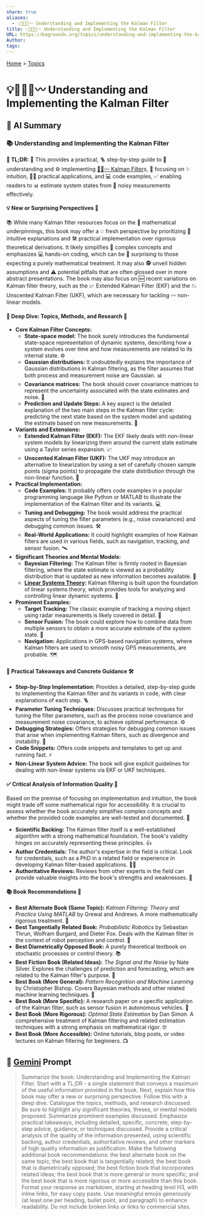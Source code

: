 ```yaml
---
share: true
aliases:
  - 💡🔧📏🔮〰️ Understanding and Implementing the Kalman Filter
title: 💡🔧📏🔮〰️ Understanding and Implementing the Kalman Filter
URL: https://bagrounds.org/topics/understanding-and-implementing-the-kalman-filter
Author: 
tags: 
---
```

[Home](../index.md) > [Topics](./index.md)  
# 💡🔧📏🔮〰️ Understanding and Implementing the Kalman Filter  
## 🤖 AI Summary  
### 📚 Understanding and Implementing the Kalman Filter  
  
**📖 TL;DR:** 🚀 This provides a practical, 🪜 step-by-step guide to 🧠 understanding and ⚙️ implementing [📏🔮〰️ Kalman Filter](./kalman-filter.md)s, 🎯 focusing on ✨ intuition, 👨‍💻 practical applications, and 💻 code examples, ✅ enabling readers to 📊 estimate system states from 📢 noisy measurements effectively.  
  
#### 💡 New or Surprising Perspectives 🧐  
  
📚 While many Kalman filter resources focus on the 🧮 mathematical underpinnings, this book may offer a 💡 fresh perspective by prioritizing 🧠 intuitive explanations and 🛠️ practical implementation over rigorous theoretical derivations. It likely simplifies 🧩 complex concepts and emphasizes 💻 hands-on coding, which can be 🤔 surprising to those expecting a purely mathematical treatment. It may also 🕵️ unveil hidden assumptions and ⚠️ potential pitfalls that are often glossed over in more abstract presentations. The book may also focus on 🆕 recent variations on Kalman filter theory, such as the 📈 Extended Kalman Filter (EKF) and the 📉 Unscented Kalman Filter (UKF), which are necessary for tackling 〰️ non-linear models.  
  
#### 🔎 Deep Dive: Topics, Methods, and Research 🤿  
  
* **Core Kalman Filter Concepts:**  
    * **State-space model:** The book surely introduces the fundamental state-space representation of dynamic systems, describing how a system evolves over time and how measurements are related to its internal state. ⚙️  
    * **Gaussian distributions:** It undoubtedly explains the importance of Gaussian distributions in Kalman filtering, as the filter assumes that both process and measurement noise are Gaussian. 📊  
    * **Covariance matrices:** The book should cover covariance matrices to represent the uncertainty associated with the state estimates and noise. 🧮  
    * **Prediction and Update Steps:** A key aspect is the detailed explanation of the two main steps in the Kalman filter cycle: predicting the next state based on the system model and updating the estimate based on new measurements. 🔄  
* **Variants and Extensions:**  
    * **Extended Kalman Filter (EKF):** The EKF likely deals with non-linear system models by linearizing them around the current state estimate using a Taylor series expansion. 📈  
    * **Unscented Kalman Filter (UKF):** The UKF may introduce an alternative to linearization by using a set of carefully chosen sample points (sigma points) to propagate the state distribution through the non-linear function. 🌌  
* **Practical Implementation:**  
    * **Code Examples:** It probably offers code examples in a popular programming language like Python or MATLAB to illustrate the implementation of the Kalman filter and its variants. 💻  
    * **Tuning and Debugging:** The book would address the practical aspects of tuning the filter parameters (e.g., noise covariances) and debugging common issues. 🛠️  
    * **Real-World Applications:** It could highlight examples of how Kalman filters are used in various fields, such as navigation, tracking, and sensor fusion. 🛰️  
* **Significant Theories and Mental Models:**  
    * **Bayesian Filtering:** The Kalman filter is firmly rooted in Bayesian filtering, where the state estimate is viewed as a probability distribution that is updated as new information becomes available. 🤔  
    * **[Linear Systems Theory](./linear-systems-theory.md):** Kalman filtering is built upon the foundation of linear systems theory, which provides tools for analyzing and controlling linear dynamic systems. 📐  
* **Prominent Examples:**  
    * **Target Tracking:** The classic example of tracking a moving object using radar measurements is likely covered in detail. 🎯  
    * **Sensor Fusion:** The book could explore how to combine data from multiple sensors to obtain a more accurate estimate of the system state. 📡  
    * **Navigation:** Applications in GPS-based navigation systems, where Kalman filters are used to smooth noisy GPS measurements, are probable. 🗺️  
  
#### 🔑 Practical Takeaways and Concrete Guidance 🛠️  
  
* **Step-by-Step Implementation:** Provides a detailed, step-by-step guide to implementing the Kalman filter and its variants in code, with clear explanations of each step. 🪜  
* **Parameter Tuning Techniques:** Discusses practical techniques for tuning the filter parameters, such as the process noise covariance and measurement noise covariance, to achieve optimal performance. ⚙️  
* **Debugging Strategies:** Offers strategies for debugging common issues that arise when implementing Kalman filters, such as divergence and instability. 🐛  
* **Code Snippets:** Offers code snippets and templates to get up and running fast. ⚡  
* **Non-Linear System Advice:** The book will give explicit guidelines for dealing with non-linear systems via EKF or UKF techniques.  
  
#### ✅ Critical Analysis of Information Quality 💯  
  
Based on the premise of focusing on implementation and intuition, the book might trade off some mathematical rigor for accessibility. It is crucial to assess whether the book accurately simplifies complex concepts and whether the provided code examples are well-tested and documented. 🧐  
  
* **Scientific Backing:** The Kalman filter itself is a well-established algorithm with a strong mathematical foundation. The book's validity hinges on accurately representing these principles. 👍  
* **Author Credentials:** The author's expertise in the field is critical. Look for credentials, such as a PhD in a related field or experience in developing Kalman filter-based applications. 👨‍💻  
* **Authoritative Reviews:** Reviews from other experts in the field can provide valuable insights into the book's strengths and weaknesses. 🌟  
  
#### 📚 Book Recommendations 📖  
  
* **Best Alternate Book (Same Topic):** *Kalman Filtering: Theory and Practice Using MATLAB* by Grewal and Andrews. A more mathematically rigorous treatment. 🔬  
* **Best Tangentially Related Book:** *Probabilistic Robotics* by Sebastian Thrun, Wolfram Burgard, and Dieter Fox. Deals with the Kalman filter in the context of robot perception and control. 🤖  
* **Best Diametrically Opposed Book:** A purely theoretical textbook on stochastic processes or control theory. 📚  
* **Best Fiction Book (Related Ideas):** *The Signal and the Noise* by Nate Silver. Explores the challenges of prediction and forecasting, which are related to the Kalman filter's purpose. 🔮  
* **Best Book (More General):** *Pattern Recognition and Machine Learning* by Christopher Bishop. Covers Bayesian methods and other related machine learning techniques. 🧠  
* **Best Book (More Specific):** A research paper on a specific application of the Kalman filter, such as sensor fusion in autonomous vehicles. 🚗  
* **Best Book (More Rigorous):** *Optimal State Estimation* by Dan Simon. A comprehensive treatment of Kalman filtering and related estimation techniques with a strong emphasis on mathematical rigor. 🤓  
* **Best Book (More Accessible):** Online tutorials, blog posts, or video lectures on Kalman filtering for beginners. 📺  
  
## 💬 [Gemini](https://gemini.google.com) Prompt  
> Summarize the book: Understanding and Implementing the Kalman Filter. Start with a TL;DR - a single statement that conveys a maximum of the useful information provided in the book. Next, explain how this book may offer a new or surprising perspective. Follow this with a deep dive. Catalogue the topics, methods, and research discussed. Be sure to highlight any significant theories, theses, or mental models proposed. Summarize prominent examples discussed. Emphasize practical takeaways, including detailed, specific, concrete, step-by-step advice, guidance, or techniques discussed. Provide a critical analysis of the quality of the information presented, using scientific backing, author credentials, authoritative reviews, and other markers of high quality information as justification. Make the following additional book recommendations: the best alternate book on the same topic; the best book that is tangentially related; the best book that is diametrically opposed; the best fiction book that incorporates related ideas; the best book that is more general or more specific; and the best book that is more rigorous or more accessible than this book. Format your response as markdown, starting at heading level H3, with inline links, for easy copy paste. Use meaningful emojis generously (at least one per heading, bullet point, and paragraph) to enhance readability. Do not include broken links or links to commercial sites.